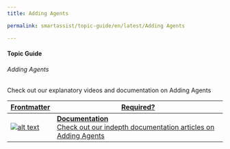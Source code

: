 ```yaml
---
title: Adding Agents

permalink: smartassist/topic-guide/en/latest/Adding Agents     

---
```

#### Topic Guide
###### Adding Agents

   Check out our explanatory videos and documentation on Adding Agents
    

<a class="doc-link" target="_blank" href="https://docs.kore.ai/smartassist/getting-started/agent-management/">
 

| Frontmatter | Required? |
|-------------|-------------|
| ![alt text](images/docIcon.svg "Title") | **Documentation**  <br /> Check out our indepth documentation articles on Adding Agents | 


</a>